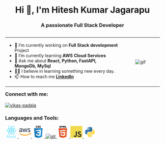 <h1 align="center">Hi 👋, I'm Hitesh Kumar Jagarapu</h1> <h3 align="center"> A passionate Full Stack Developer </h3> <table align="left"> <tr> <!-- Left: content --> <td valign="top" width="75%"> <ul> <li>🔭 I’m currently working on <b>Full Stack development</b> Project</li> <li>🌱 I’m currently learning <b>AWS Cloud Services</b></li> <li>💬 Ask me about <b>React, Python, FastAPI, MongoDb, MySql</b></li> <li>👨‍🎓 I believe in learning something new every day.</li> <li>📫 How to reach me <a href="https://www.linkedin.com/in/contacthiteshkumar/"><b>LinkedIn</b></a></li> </ul> </td> <td valign="middle" align="center" width="35%"> <img height="150" src="https://media.giphy.com/media/M9gbBd9nbDrOTu1Mqx/giphy.gif" alt="gif"/> </td> </tr> </table> <h3 align="left">Connect with me:</h3> <p align="left"> <a href="https://www.linkedin.com/in/contacthiteshkumar/" target="blank"><img align="center" src="https://raw.githubusercontent.com/rahuldkjain/github-profile-readme-generator/master/src/images/icons/Social/linked-in-alt.svg" alt="vikas-padala" height="30" width="40" /></a> </p> <h3 align="left">Languages and Tools:</h3> <p align="left"> <a href="https://reactjs.org/" target="_blank" rel="noreferrer">
    <img src="https://raw.githubusercontent.com/devicons/devicon/master/icons/react/react-original-wordmark.svg" alt="react" width="40" height="40"/>
  </a> <a href="https://aws.amazon.com" target="_blank" rel="noreferrer"> <img src="https://raw.githubusercontent.com/devicons/devicon/master/icons/amazonwebservices/amazonwebservices-original-wordmark.svg" alt="aws" width="40" height="40"/> </a> <a href="https://www.w3schools.com/css/" target="_blank" rel="noreferrer"> <img src="https://raw.githubusercontent.com/devicons/devicon/master/icons/css3/css3-original-wordmark.svg" alt="css3" width="40" height="40"/> </a> <a href="https://git-scm.com/" target="_blank" rel="noreferrer"> <img src="https://www.vectorlogo.zone/logos/git-scm/git-scm-icon.svg" alt="git" width="40" height="40"/> </a> <a href="https://www.w3.org/html/" target="_blank" rel="noreferrer"> <img src="https://raw.githubusercontent.com/devicons/devicon/master/icons/html5/html5-original-wordmark.svg" alt="html5" width="40" height="40"/> </a>  <a href="https://developer.mozilla.org/en-US/docs/Web/JavaScript" target="_blank" rel="noreferrer"> <img src="https://raw.githubusercontent.com/devicons/devicon/master/icons/javascript/javascript-original.svg" alt="javascript" width="40" height="40"/> </a>  <a href="https://www.python.org" target="_blank" rel="noreferrer"> <img src="https://raw.githubusercontent.com/devicons/devicon/master/icons/python/python-original.svg" alt="python" width="40" height="40"/> </a> </p>
